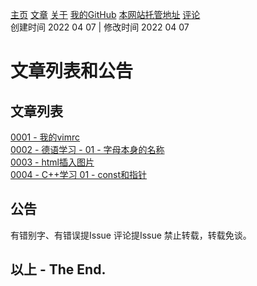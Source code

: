 [主页](https://ganggangxiao.github.io/)
[文章](https://ganggangxiao.github.io/list/)
[关于](https://ganggangxiao.github.io/about/)
[我的GitHub](https://github.com/ganggangxiao/)
[本网站托管地址](https://github.com/ganggangxiao/ganggangxiao.github.io/)
[评论](https://github.com/ganggangxiao/ganggangxiao.github.io/issues)  
创建时间 2022 04 07 | 修改时间 2022 04 07
# **文章列表和公告**
## 文章列表
[0001 - 我的vimrc](https://ganggangxiao.github.io/blog/0001)  
[0002 - 德语学习 - 01 - 字母本身的名称](https://ganggangxiao.github.io/blog/0002)  
[0003 - html插入图片](https://ganggangxiao.github.io/blog/0003)  
[0004 - C++学习 01 - const和指针](https://ganggangxiao.github.io/blog/0004)  
## 公告
有错别字、有错误提Issue
评论提Issue
禁止转载，转载免谈。

## **以上 - The End.**